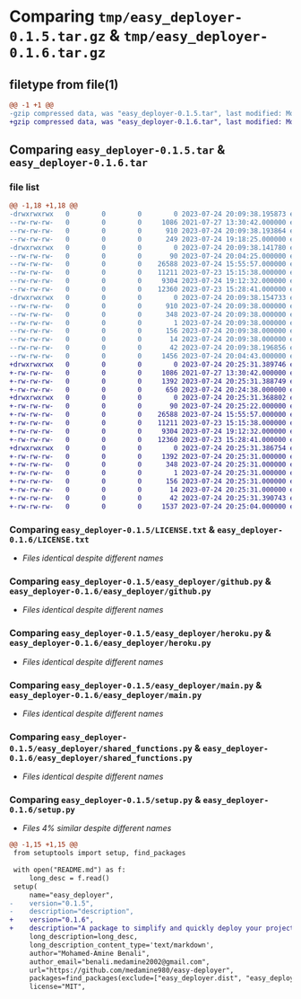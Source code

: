 # Comparing `tmp/easy_deployer-0.1.5.tar.gz` & `tmp/easy_deployer-0.1.6.tar.gz`

## filetype from file(1)

```diff
@@ -1 +1 @@
-gzip compressed data, was "easy_deployer-0.1.5.tar", last modified: Mon Jul 24 20:09:38 2023, max compression
+gzip compressed data, was "easy_deployer-0.1.6.tar", last modified: Mon Jul 24 20:25:31 2023, max compression
```

## Comparing `easy_deployer-0.1.5.tar` & `easy_deployer-0.1.6.tar`

### file list

```diff
@@ -1,18 +1,18 @@
-drwxrwxrwx   0        0        0        0 2023-07-24 20:09:38.195873 easy_deployer-0.1.5/
--rw-rw-rw-   0        0        0     1086 2021-07-27 13:30:42.000000 easy_deployer-0.1.5/LICENSE.txt
--rw-rw-rw-   0        0        0      910 2023-07-24 20:09:38.193864 easy_deployer-0.1.5/PKG-INFO
--rw-rw-rw-   0        0        0      249 2023-07-24 19:18:25.000000 easy_deployer-0.1.5/README.md
-drwxrwxrwx   0        0        0        0 2023-07-24 20:09:38.141780 easy_deployer-0.1.5/easy_deployer/
--rw-rw-rw-   0        0        0       90 2023-07-24 20:04:25.000000 easy_deployer-0.1.5/easy_deployer/__init__.py
--rw-rw-rw-   0        0        0    26588 2023-07-24 15:55:57.000000 easy_deployer-0.1.5/easy_deployer/github.py
--rw-rw-rw-   0        0        0    11211 2023-07-23 15:15:38.000000 easy_deployer-0.1.5/easy_deployer/heroku.py
--rw-rw-rw-   0        0        0     9304 2023-07-24 19:12:32.000000 easy_deployer-0.1.5/easy_deployer/main.py
--rw-rw-rw-   0        0        0    12360 2023-07-23 15:28:41.000000 easy_deployer-0.1.5/easy_deployer/shared_functions.py
-drwxrwxrwx   0        0        0        0 2023-07-24 20:09:38.154733 easy_deployer-0.1.5/easy_deployer.egg-info/
--rw-rw-rw-   0        0        0      910 2023-07-24 20:09:38.000000 easy_deployer-0.1.5/easy_deployer.egg-info/PKG-INFO
--rw-rw-rw-   0        0        0      348 2023-07-24 20:09:38.000000 easy_deployer-0.1.5/easy_deployer.egg-info/SOURCES.txt
--rw-rw-rw-   0        0        0        1 2023-07-24 20:09:38.000000 easy_deployer-0.1.5/easy_deployer.egg-info/dependency_links.txt
--rw-rw-rw-   0        0        0      156 2023-07-24 20:09:38.000000 easy_deployer-0.1.5/easy_deployer.egg-info/entry_points.txt
--rw-rw-rw-   0        0        0       14 2023-07-24 20:09:38.000000 easy_deployer-0.1.5/easy_deployer.egg-info/top_level.txt
--rw-rw-rw-   0        0        0       42 2023-07-24 20:09:38.196856 easy_deployer-0.1.5/setup.cfg
--rw-rw-rw-   0        0        0     1456 2023-07-24 20:04:43.000000 easy_deployer-0.1.5/setup.py
+drwxrwxrwx   0        0        0        0 2023-07-24 20:25:31.389746 easy_deployer-0.1.6/
+-rw-rw-rw-   0        0        0     1086 2021-07-27 13:30:42.000000 easy_deployer-0.1.6/LICENSE.txt
+-rw-rw-rw-   0        0        0     1392 2023-07-24 20:25:31.388749 easy_deployer-0.1.6/PKG-INFO
+-rw-rw-rw-   0        0        0      650 2023-07-24 20:24:38.000000 easy_deployer-0.1.6/README.md
+drwxrwxrwx   0        0        0        0 2023-07-24 20:25:31.368802 easy_deployer-0.1.6/easy_deployer/
+-rw-rw-rw-   0        0        0       90 2023-07-24 20:25:22.000000 easy_deployer-0.1.6/easy_deployer/__init__.py
+-rw-rw-rw-   0        0        0    26588 2023-07-24 15:55:57.000000 easy_deployer-0.1.6/easy_deployer/github.py
+-rw-rw-rw-   0        0        0    11211 2023-07-23 15:15:38.000000 easy_deployer-0.1.6/easy_deployer/heroku.py
+-rw-rw-rw-   0        0        0     9304 2023-07-24 19:12:32.000000 easy_deployer-0.1.6/easy_deployer/main.py
+-rw-rw-rw-   0        0        0    12360 2023-07-23 15:28:41.000000 easy_deployer-0.1.6/easy_deployer/shared_functions.py
+drwxrwxrwx   0        0        0        0 2023-07-24 20:25:31.386754 easy_deployer-0.1.6/easy_deployer.egg-info/
+-rw-rw-rw-   0        0        0     1392 2023-07-24 20:25:31.000000 easy_deployer-0.1.6/easy_deployer.egg-info/PKG-INFO
+-rw-rw-rw-   0        0        0      348 2023-07-24 20:25:31.000000 easy_deployer-0.1.6/easy_deployer.egg-info/SOURCES.txt
+-rw-rw-rw-   0        0        0        1 2023-07-24 20:25:31.000000 easy_deployer-0.1.6/easy_deployer.egg-info/dependency_links.txt
+-rw-rw-rw-   0        0        0      156 2023-07-24 20:25:31.000000 easy_deployer-0.1.6/easy_deployer.egg-info/entry_points.txt
+-rw-rw-rw-   0        0        0       14 2023-07-24 20:25:31.000000 easy_deployer-0.1.6/easy_deployer.egg-info/top_level.txt
+-rw-rw-rw-   0        0        0       42 2023-07-24 20:25:31.390743 easy_deployer-0.1.6/setup.cfg
+-rw-rw-rw-   0        0        0     1537 2023-07-24 20:25:04.000000 easy_deployer-0.1.6/setup.py
```

### Comparing `easy_deployer-0.1.5/LICENSE.txt` & `easy_deployer-0.1.6/LICENSE.txt`

 * *Files identical despite different names*

### Comparing `easy_deployer-0.1.5/easy_deployer/github.py` & `easy_deployer-0.1.6/easy_deployer/github.py`

 * *Files identical despite different names*

### Comparing `easy_deployer-0.1.5/easy_deployer/heroku.py` & `easy_deployer-0.1.6/easy_deployer/heroku.py`

 * *Files identical despite different names*

### Comparing `easy_deployer-0.1.5/easy_deployer/main.py` & `easy_deployer-0.1.6/easy_deployer/main.py`

 * *Files identical despite different names*

### Comparing `easy_deployer-0.1.5/easy_deployer/shared_functions.py` & `easy_deployer-0.1.6/easy_deployer/shared_functions.py`

 * *Files identical despite different names*

### Comparing `easy_deployer-0.1.5/setup.py` & `easy_deployer-0.1.6/setup.py`

 * *Files 4% similar despite different names*

```diff
@@ -1,15 +1,15 @@
 from setuptools import setup, find_packages
 
 with open("README.md") as f:
     long_desc = f.read()
 setup(
     name="easy_deployer",
-    version="0.1.5",
-    description="description",
+    version="0.1.6",
+    description="A package to simplify and quickly deploy your project/app/folders to the supported platforms",
     long_description=long_desc,
     long_description_content_type='text/markdown',
     author="Mohamed-Amine Benali",
     author_email="benali.medamine2002@gmail.com",
     url="https://github.com/medamine980/easy-deployer",
     packages=find_packages(exclude=["easy_deployer.dist", "easy_deployer.ignore"]),
     license="MIT",
```

